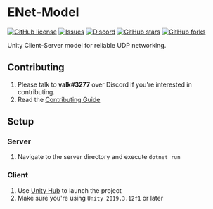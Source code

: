 # ENet-Model
[![GitHub license](https://img.shields.io/github/license/valkyrienyanko/ENet-Model?color=brightgreen)](https://github.com/valkyrienyanko/ENet-Model/blob/master/LICENSE)
[![Issues](https://img.shields.io/github/issues/valkyrienyanko/ENet-Model)](https://github.com/valkyrienyanko/ENet-Model/issues)
[![Discord](https://img.shields.io/discord/453710350454620160.svg)](https://discordapp.com/invite/N9QVxbM)
[![GitHub stars](https://img.shields.io/github/stars/valkyrienyanko/ENet-Model?color=brightgreen)](https://github.com/valkyrienyanko/ENet-Model/stargazers)
[![GitHub forks](https://img.shields.io/github/forks/valkyrienyanko/ENet-Model?color=brightgreen)](https://github.com/valkyrienyanko/ENet-Model/network)

Unity Client-Server model for reliable UDP networking.

## Contributing
1. Please talk to **valk#3277** over Discord if you're interested in contributing.
2. Read the [Contributing Guide](https://github.com/valkyrienyanko/ENet-Model/edit/master/.github/CONTRIBUTING.md)

## Setup
### Server
1. Navigate to the server directory and execute `dotnet run`

### Client
1. Use [Unity Hub](https://unity3d.com/get-unity/download) to launch the project
2. Make sure you're using `Unity 2019.3.12f1` or later
